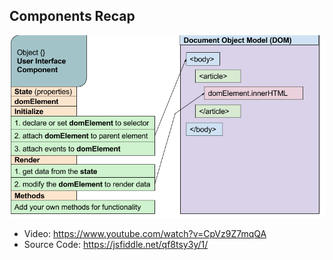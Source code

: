## Components Recap

![ui_component_diagram.png](ui_component_diagram.png)

* Video: https://www.youtube.com/watch?v=CpVz9Z7mqQA
* Source Code: https://jsfiddle.net/qf8tsy3y/1/
